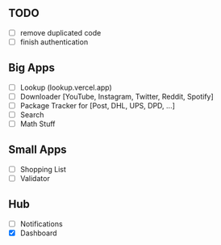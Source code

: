 ## TODO

- [ ] remove duplicated code
- [ ] finish authentication

## Big Apps

- [ ] Lookup (lookup.vercel.app)
- [ ] Downloader [YouTube, Instagram, Twitter, Reddit, Spotify]
- [ ] Package Tracker for [Post, DHL, UPS, DPD, ...]
- [ ] Search
- [ ] Math Stuff

## Small Apps

- [ ] Shopping List
- [ ] Validator

## Hub

- [ ] Notifications
- [x] Dashboard
